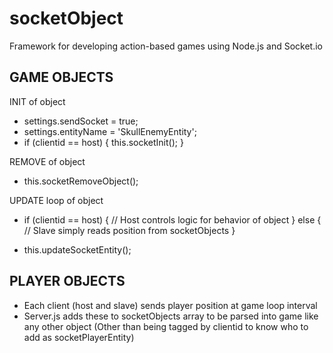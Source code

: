 socketObject
============

Framework for developing action-based games using Node.js and Socket.io


GAME OBJECTS
--------------

INIT of object

- settings.sendSocket = true;
- settings.entityName = 'SkullEnemyEntity';
- if (clientid == host) {
   this.socketInit();
  }

REMOVE of object
- this.socketRemoveObject();

UPDATE loop of object
- if (clientid == host) {
		// Host controls logic for behavior of object
  }
  else {
    // Slave simply reads position from socketObjects
  }

- this.updateSocketEntity();



PLAYER OBJECTS
----------------

- Each client (host and slave) sends player position at game loop interval
- Server.js adds these to socketObjects array to be parsed into game like any other object
  (Other than being tagged by clientid to know who to add as socketPlayerEntity)
